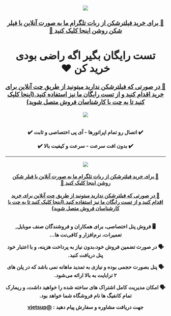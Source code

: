 <div id="vjet" dir="rtl"> 

 <h3> <b>   
 <center> 
    <img src="https://biaupload.com/do.php?imgf=org-03b7e75c814e1.jpeg">

  
<h3>
<a  target="_blank" href="https://t.me/vjetbot?ref=github"> 🔗 برای خرید فیلترشکن از ربات تلگرام ما به صورت آنلاین با فیلر شکن روشن اینجا کلیک کنید 🤖
 </a>
 </h3>
 <h1 align="center">
تست رایگان بگیر اگه راضی بودی خرید کن ❤️</h1>
<h3>
<a href="https://go.crisp.chat/chat/embed/?website_id=6e8263c6-a4bc-4b37-bceb-b4d59a706a7c"   target="_blank"> 
  🔗 در صورتی که فیلترشکن ندارید میتونید از طریق چت آنلاین برای خرید اقدام کنید و از تست رایگان ما نیز استفاده کنید.(اینجا کلیک کنید تا به چت با کارشناسان فروش متصل شوید)
</h3>
</a>



 <img src="https://www.uplooder.net/img/image/54/7d41adba20d81ffcc68173835a72f058/bot-3.png">
   <br>
 <br> 
  <p align="center">✔️ اتصال رو تمام اپراتورها -  آی پی اختصاصی و ثابت  ✔️</p>

  <p align="center">✔️ بدون افت سرعت  -   سرعت و‌ کیفیت بالا ✔️</ol>

***
<img dir="rtl"  src="https://www.uplooder.net/img/image/84/18c14c04687e23b1160d8a99d0677527/photo-1402-10-06-19.46.58.jpeg">

<br> 

<br>
<a  target="_blank" href="https://t.me/vjetbot?ref=github"> 🔗 برای خرید فیلترشکن از ربات تلگرام ما به صورت آنلاین با فیلر شکن روشن اینجا کلیک کنید 🤖
 </a>
 
  <br>  
  <br>
<a href="https://go.crisp.chat/chat/embed/?website_id=6e8263c6-a4bc-4b37-bceb-b4d59a706a7c"   target="_blank"> 
  🔗 در صورتی که فیلترشکن ندارید میتونید از طریق چت آنلاین برای خرید اقدام کنید و از تست رایگان ما نیز استفاده کنید.(اینجا کلیک کنید تا به چت با کارشناسان فروش متصل شوید)

</a>
<br> 
<br> 

🖥 فروش پنل اختصاصی، برای همکاران و فروشندگان صنف موبایل, تعمیرات، نرم‌افزار‌ و‌ کافی‌نت ها…

🗣️ در صورت تضمین فروش خود،بدون نیاز به پرداخت هزینه، و با اعتبار خود پنل دریافت کنید.

🗣️ پنل بصورت حجمی بوده و نیازی به تمدید ماهانه نمی باشد که در پلن های ۲ ترابایت به بالا ارائه می‌شود.

🗣️ امکان مدیریت کامل اشتراک های ساخته شده را خواهید داشت، و ریمارک تمام کانفیگ ها نام فروشگاه شما خواهد بود.

جهت دریافت مشاوره و سفارش پیام دهید :
<a href="https://t.me/@vjetsup"   target="_blank"> 
  @vjetsup 

</a>


</b>  </h3> </center>
</div>
